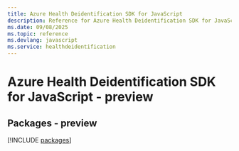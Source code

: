 ```yaml
---
title: Azure Health Deidentification SDK for JavaScript
description: Reference for Azure Health Deidentification SDK for JavaScript
ms.date: 09/08/2025
ms.topic: reference
ms.devlang: javascript
ms.service: healthdeidentification
---
```

# Azure Health Deidentification SDK for JavaScript - preview
## Packages - preview
[!INCLUDE [packages](health-deidentification-index.md)]
